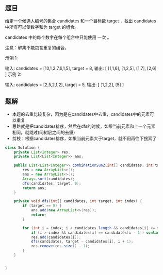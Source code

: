 ## 题目
给定一个候选人编号的集合 candidates 和一个目标数 target ，找出 candidates 中所有可以使数字和为 target 的组合。

candidates 中的每个数字在每个组合中只能使用 一次 。

注意：解集不能包含重复的组合。



示例 1:

输入: candidates = [10,1,2,7,6,1,5], target = 8,
输出:
[
[1,1,6],
[1,2,5],
[1,7],
[2,6]
]
示例 2:

输入: candidates = [2,5,2,1,2], target = 5,
输出:
[
[1,2,2],
[5]
]

## 题解
+ 本题的去重比较复杂，因为是在candidates中去重，candidates中的元素可以重复
+ 思路就是把candidates排序，然后在dfs的时候，如果当前元素和上一个元素相同，就跳过(同树层之间的去重)
+ 剪枝：根据candidates排序，如果当前元素大于target，就不用再往下搜索了

```java
class Solution {
    private List<Integer> res;
    private List<List<Integer>> ans;

    public List<List<Integer>> combinationSum2(int[] candidates, int target) {
        res = new ArrayList<>();
        ans = new ArrayList<>();
        Arrays.sort(candidates);
        dfs(candidates, target, 0);
        return ans;
    }

    private void dfs(int[] candidates, int target, int index) {
        if (target == 0) {
            ans.add(new ArrayList<>(res));
            return;
        }

        for (int i = index; i < candidates.length && candidates[i] <= target; i++) {
            if (i > index && candidates[i] == candidates[i - 1]) continue;
            res.add(candidates[i]);
            dfs(candidates, target - candidates[i], i + 1);
            res.remove(res.size() - 1);
        }
    }


}
```